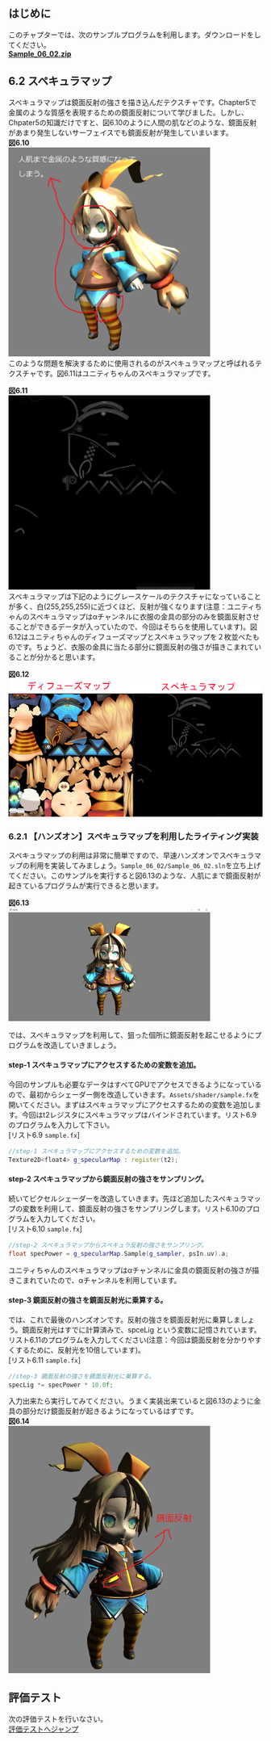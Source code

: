 ## はじめに
このチャプターでは、次のサンプルプログラムを利用します。ダウンロードをしてください。</br>
**[Sample_06_02.zip](https://drive.google.com/file/d/1WSEXWep_WreomN64RSo_5_Gsg5aSXuqo/view?usp=sharing)**</br>

## 6.2 スペキュラマップ
スペキュラマップは鏡面反射の強さを描き込んだテクスチャです。Chapter5で金属のような質感を表現するための鏡面反射について学びました。しかし、Chpater5の知識だけですと、図6.10のように人間の肌などのような、鏡面反射があまり発生しないサーフェイスでも鏡面反射が発生していまいます。</br>
**図6.10**</br>
<img src="fig/6.10.png" width="400"></img></br>
このような問題を解決するために使用されるのがスペキュラマップと呼ばれるテクスチャです。図6.11はユニティちゃんのスペキュラマップです。</br>

**図6.11**</br>
<img src="fig/6.11.png" width="400"></img></br>
スペキュラマップは下記のようにグレースケールのテクスチャになっていることが多く、白(255,255,255)に近づくほど、反射が強くなります(注意：ユニティちゃんのスペキュラマップはαチャンネルに衣服の金具の部分のみを鏡面反射させることができるデータが入っていたので、今回はそちらを使用しています)。図6.12はユニティちゃんのディフューズマップとスペキュラマップを２枚並べたものです。ちょうど、衣服の金具に当たる部分に鏡面反射の強さが描きこまれていることが分かると思います。</br>

**図6.12**</br>
<img src="fig/6.12.png" ></img></br>

### 6.2.1 【ハンズオン】スペキュラマップを利用したライティング実装
スペキュラマップの利用は非常に簡単ですので、早速ハンズオンでスペキュラマップの利用を実装してみましょう。`Sample_06_02/Sample_06_02.sln`を立ち上げてください。このサンプルを実行すると図6.13のような、人肌にまで鏡面反射が起きているプログラムが実行できると思います。

**図6.13**</br>
<img src="fig/6.13.png" width="400"></img></br>

では、スペキュラマップを利用して、狙った個所に鏡面反射を起こせるようにプログラムを改造していきましょう。

#### step-1 スペキュラマップにアクセスするための変数を追加。
今回のサンプルも必要なデータはすべてGPUでアクセスできるようになっているので、最初からシェーダー側を改造していきます。`Assets/shader/sample.fx`を開いてください。まずはスペキュラマップにアクセスするための変数を追加します。今回はt2レジスタにスペキュラマップはバインドされています。リスト6.9のプログラムを入力して下さい。</br>
[リスト6.9 `sample.fx`]
```cpp
//step-1 スペキュラマップにアクセスするための変数を追加。
Texture2D<float4> g_specularMap : register(t2);
```

#### step-2 スペキュラマップから鏡面反射の強さをサンプリング。
続いてピクセルシェーダーを改造していきます。先ほど追加したスペキュラマップの変数を利用して、鏡面反射の強さをサンプリングします。リスト6.10のプログラムを入力してください。</br>
[リスト6.10 `sample.fx`]
```cpp
//step-2 スペキュラマップからスペキュラ反射の強さをサンプリング。
float specPower = g_specularMap.Sample(g_sampler, psIn.uv).a;
```
ユニティちゃんのスペキュラマップはαチャンネルに金具の鏡面反射の強さが描きこまれていたので、αチャンネルを利用しています。

#### step-3 鏡面反射の強さを鏡面反射光に乗算する。
では、これで最後のハンズオンです。反射の強さを鏡面反射光に乗算しましょう。鏡面反射光はすでに計算済みで、spceLig	という変数に記憶されています。リスト6.11のプログラムを入力してください(注意：今回は鏡面反射を分かりやすくするために、反射光を10倍しています)。</br>
[リスト6.11 `sample.fx`]
```cpp
//step-3 鏡面反射の強さを鏡面反射光に乗算する。
specLig *= specPower * 10.0f;
```
入力出来たら実行してみてください。うまく実装出来ていると図6.13のように金具の部分だけ鏡面反射が起きるようになっているはずです。</br>
**図6.14**</br>
<img src="fig/6.14.png" width="400"></img></br>

## 評価テスト
次の評価テストを行いなさい。</br>
[評価テストへジャンプ](https://docs.google.com/forms/d/e/1FAIpQLScDp5NiLcxXIS7q0YtarOsU0YfbB57xNSVzXEugqh7OD-wKqg/viewform?usp=sf_link)